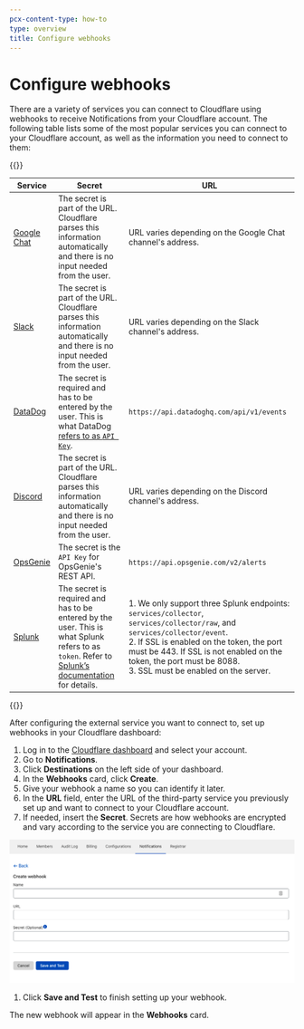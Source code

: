 ```yaml
---
pcx-content-type: how-to
type: overview
title: Configure webhooks
---
```


<ContentColumn>

# Configure webhooks

There are a variety of services you can connect to Cloudflare using webhooks to receive Notifications from your Cloudflare account. The following table lists some of the most popular services you can connect to your Cloudflare account, as well as the information you need to connect to them:

</ContentColumn>

{{<table-wrap>}}

| Service                                                                                    | Secret                                                                                                                                                                                                                                                                                                       | URL                                                                                                                                                                                                                                                                                              |
| ------------------------------------------------------------------------------------------ | ------------------------------------------------------------------------------------------------------------------------------------------------------------------------------------------------------------------------------------------------------------------------------------------------------------ | ------------------------------------------------------------------------------------------------------------------------------------------------------------------------------------------------------------------------------------------------------------------------------------------------ |
| [Google Chat](https://developers.google.com/chat/how-tos/webhooks)                         | The secret is part of the URL. Cloudflare parses this information automatically and there is no input needed from the user.                                                                                                                                                                                  | URL varies depending on the Google Chat channel's address.                                                                                                                                                                                                                                       |
| [Slack](https://api.slack.com/messaging/webhooks)                                          | The secret is part of the URL. Cloudflare parses this information automatically and there is no input needed from the user.                                                                                                                                                                                  | URL varies depending on the Slack channel's address.                                                                                                                                                                                                                                             |
| [DataDog](https://docs.datadoghq.com/api/latest/events/#post-an-event)                     | The secret is required and has to be entered by the user. This is what DataDog [refers to as `API Key`](https://app.datadoghq.com/account/settings#api).                                                                                                                                                     | `https://api.datadoghq.com/api/v1/events`                                                                                                                                                                                                                                                        |
| [Discord](https://discord.com/developers/docs/resources/webhook#execute-webhook)           | The secret is part of the URL. Cloudflare parses this information automatically and there is no input needed from the user.                                                                                                                                                                                  | URL varies depending on the Discord channel's address.                                                                                                                                                                                                                                           |
| [OpsGenie](https://support.atlassian.com/opsgenie/docs/create-a-default-api-integration)   | The secret is the `API Key` for OpsGenie's REST API.                                                                                                                                                                                                                                                         | `https://api.opsgenie.com/v2/alerts`                                                                                                                                                                                                                                                             |
| [Splunk](https://docs.splunk.com/Documentation/Splunk/8.2.2/Data/UsetheHTTPEventCollector) | The secret is required and has to be entered by the user. This is what Splunk refers to as `token`. Refer to [Splunk’s documentation](https://docs.splunk.com/Documentation/Splunk/8.2.2/Data/UsetheHTTPEventCollector#How_the_Splunk_platform_uses_HTTP_Event_Collector_tokens_to_get_data_in) for details. | 1. We only support three Splunk endpoints: `services/collector`, `services/collector/raw`, and `services/collector/event`. <br/> 2. If SSL is enabled on the token, the port must be 443. If SSL is not enabled on the token, the port must be 8088. <br/> 3. SSL must be enabled on the server. |

{{</table-wrap>}}

<ContentColumn>

After configuring the external service you want to connect to, set up webhooks in your Cloudflare dashboard:

1.  Log in to the [Cloudflare dashboard](https://dash.cloudflare.com/login) and select your account.
2.  Go to **Notifications**.
3.  Click **Destinations** on the left side of your dashboard.
4.  In the **Webhooks** card, click **Create**.
5.  Give your webhook a name so you can identify it later.
6.  In the **URL** field, enter the URL of the third-party service you previously set up and want to connect to your Cloudflare account.
7.  If needed, insert the **Secret**. Secrets are how webhooks are encrypted and vary according to the service you are connecting to Cloudflare.

![Webhooks secret](../../static/images/notifications/webhooks.png)

1.  Click **Save and Test** to finish setting up your webhook.

The new webhook will appear in the **Webhooks** card.

</ContentColumn>
